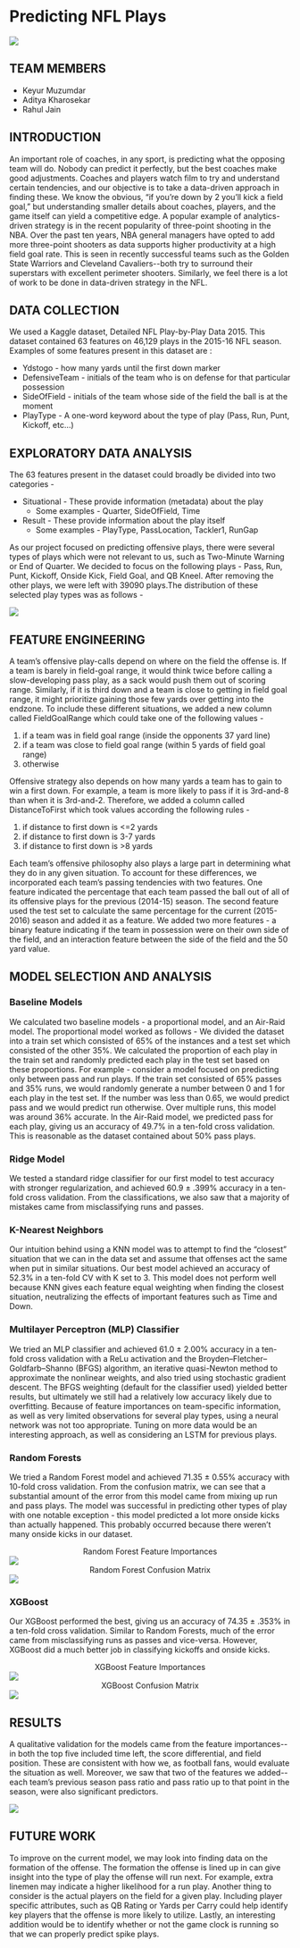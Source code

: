 # Predicting NFL Plays
<img src="images\Cover.jpg">

## TEAM MEMBERS
* Keyur Muzumdar
* Aditya Kharosekar
* Rahul Jain

## INTRODUCTION
An important role of coaches, in any sport, is predicting what the opposing team will do. Nobody can predict it perfectly, but the best coaches make good adjustments. Coaches and players watch film to try and understand certain tendencies, and our objective is to take a data-driven approach in finding these. We know the obvious, “if you’re down by 2 you’ll kick a field goal,” but understanding smaller details about coaches, players, and the game itself can yield a competitive edge. A popular example of analytics-driven strategy is in the recent popularity of three-point shooting in the NBA. Over the past ten years, NBA general managers have opted to add more three-point shooters as data supports higher productivity at a high field goal rate. This is seen in recently successful teams such as the Golden State Warriors and Cleveland Cavaliers--both try to surround their superstars with excellent perimeter shooters. Similarly, we feel there is a lot of work to be done in data-driven strategy in the NFL.

## DATA COLLECTION
We used a Kaggle dataset, Detailed NFL Play-by-Play Data 2015. This dataset contained 63 features on 46,129 plays in the 2015-16 NFL season. Examples of some features present in this dataset are : 
* Ydstogo - how many yards until the first down marker
* DefensiveTeam - initials of the team who is on defense for that particular possession
* SideOfField - initials of the team whose side of the field the ball is at the moment
* PlayType - A one-word keyword about the type of play (Pass, Run, Punt, Kickoff, etc…)


## EXPLORATORY DATA ANALYSIS

The 63 features present in the dataset could broadly be divided into two categories - 
* Situational - These provide information (metadata) about the play
   * Some examples - Quarter, SideOfField, Time
* Result - These provide information about the play itself
   * Some examples - PlayType, PassLocation, Tackler1, RunGap

As our project focused on predicting offensive plays, there were several types of plays which were not relevant to us, such as Two-Minute Warning or End of Quarter. We decided to focus on the following plays - Pass, Run, Punt, Kickoff, Onside Kick, Field Goal, and QB Kneel. After removing the other plays, we were left with 39090 plays.The distribution of these selected play types was as follows - 

<img src="images\PlayTypes.png">

## FEATURE ENGINEERING
A team’s offensive play-calls depend on where on the field the offense is. If a team is barely in field-goal range, it would think twice before calling a slow-developing pass play, as a sack would push them out of scoring range. Similarly, if it is third down and a team is close to getting in field goal range, it might prioritize gaining those few yards over getting into the endzone. To include these different situations, we added a new column called FieldGoalRange which could take one of the following values - 
1. if a team was in field goal range (inside the opponents 37 yard line)
2. if a team was close to field goal range (within 5 yards of field goal range)
3. otherwise

Offensive strategy also depends on how many yards a team has to gain to win a first down. For example, a team is more likely to pass if it is 3rd-and-8 than when it is 3rd-and-2. Therefore, we added a column called DistanceToFirst which took values according the following rules - 
1. if distance to first down is <=2 yards
2. if distance to first down is 3-7 yards
3. if distance to first down is >8 yards

Each team’s offensive philosophy also plays a large part in determining what they do in any given situation. To account for these differences, we incorporated each team’s passing tendencies with two features. One feature indicated the percentage that each team passed the ball out of all of its offensive plays for the previous (2014-15) season. The second feature used the test set to calculate the same percentage for the current (2015-2016) season and added it as a feature.
We added two more features - a binary feature indicating if the team in possession were on their own side of the field, and an interaction feature between the side of the field and the 50 yard value.

## MODEL SELECTION AND ANALYSIS
### Baseline Models
We calculated two baseline models - a proportional model, and an Air-Raid model. The proportional model worked as follows - We divided the dataset into a train set which consisted of 65% of the instances and a test set which consisted of the other 35%. We calculated the proportion of each play in the train set and randomly predicted each play in the test set based on these proportions. For example - consider a model focused on predicting only between pass and run plays. If the train set consisted of 65% passes and 35% runs, we would randomly generate a number between 0 and 1 for each play in the test set. If the number was less than 0.65, we would predict pass and we would predict run otherwise. Over multiple runs, this model was around 36% accurate. In the Air-Raid model, we predicted pass for each play, giving us an accuracy of 49.7% in a ten-fold cross validation. This is reasonable as the dataset contained about 50% pass plays.

### Ridge Model
We tested a standard ridge classifier for our first model to test accuracy with stronger regularization, and achieved 60.9 ± .399% accuracy in a ten-fold cross validation. From the classifications, we also saw that a majority of mistakes came from misclassifying runs and passes.

### K-Nearest Neighbors
Our intuition behind using a KNN model was to attempt to find the “closest” situation that we can in the data set and assume that offenses act the same when put in similar situations. Our best model achieved an accuracy of 52.3% in a ten-fold CV with K set to 3. This model does not perform well because KNN gives each feature equal weighting when finding the closest situation, neutralizing the effects of important features such as Time and Down. 

### Multilayer Perceptron (MLP) Classifier
We tried an MLP classifier and achieved 61.0 ± 2.00% accuracy in a ten-fold cross validation with a ReLu activation and the Broyden–Fletcher–Goldfarb–Shanno (BFGS) algorithm, an iterative quasi-Newton method to approximate the nonlinear weights, and also tried using  stochastic gradient descent. The BFGS weighting (default for the classifier used) yielded better results, but ultimately we still had a relatively low accuracy likely due to overfitting. Because of feature importances on team-specific information, as well as very limited observations for several play types, using a neural network was not too appropriate. Tuning on more data would be an interesting approach, as well as considering an LSTM for previous plays.

### Random Forests
We tried a Random Forest model and achieved 71.35 ± 0.55% accuracy with 10-fold cross validation. From the confusion matrix, we can see that a substantial amount of the error from this model came from mixing up run and pass plays. The model was successful in predicting other types of play with one notable exception - this model predicted a lot more onside kicks than actually happened. This probably occurred because there weren’t many onside kicks in our dataset.
<center>Random Forest Feature Importances</center>
<img src="images\RFFI.png">

<center>Random Forest Confusion Matrix</center>
<img src="images\RFCM.png">

### XGBoost
Our XGBoost performed the best, giving us an accuracy of 74.35 ± .353% in a ten-fold cross validation. Similar to Random Forests, much of the error came from misclassifying runs as passes and vice-versa. However, XGBoost did a much better job in classifying kickoffs and onside kicks.
<center>XGBoost Feature Importances</center>
<img src="images\XGBoostFI.png">

<center>XGBoost Confusion Matrix</center>
<img src="images\XGBoostCM.png">

## RESULTS 
A qualitative validation for the models came from the feature importances-- in both the top five included time left, the score differential, and field position. These are consistent with how we, as football fans, would evaluate the situation as well. Moreover, we saw that two of the features we added-- each team’s previous season pass ratio and pass ratio up to that point in the season, were also significant predictors. 

<img src="images\Performance.png">

## FUTURE WORK
To improve on the current model, we may look into finding data on the formation of the offense. The formation the offense is lined up in can give insight into the type of play the offense will run next. For example, extra linemen may indicate a higher likelihood for a run play. Another thing to consider is the actual players on the field for a given play. Including player specific attributes, such as QB Rating or Yards per Carry could help identify key players that the offense is more likely to utilize. Lastly, an interesting addition would be to identify whether or not the game clock is running so that we can properly predict spike plays. 

